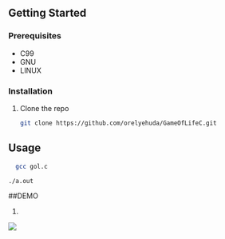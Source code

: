 
<!-- GETTING STARTED -->
## Getting Started



### Prerequisites

* C99
* GNU
* LINUX


### Installation

1. Clone the repo
   ```sh
   git clone https://github.com/orelyehuda/GameOfLifeC.git
   ```
   

<!-- USAGE-->
## Usage
 ```sh
   gcc gol.c
```
   ```sh
   ./a.out
   ```


##DEMO

1.
![](sample.gif)
